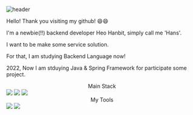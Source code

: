 
![header](https://capsule-render.vercel.app/api?type=waving&color=auto&height=300&section=header&text=Hans%20&fontSize=90)

Hello! Thank you visiting my github! 😄😄

I'm a newbie(!!) backend developer Heo Hanbit, simply call me 'Hans'.


I want to be make some service solution.

For that, I am studying Backend Language now!

2022, Now I am stduying Java & Spring Framework for participate some project.

<center>Main Stack</center>
<img src="https://img.shields.io/badge/Spring_Framework-auto?style=for-the-badge&logo=spring&logoColor=black">
<img src="https://img.shields.io/badge/Java-auto?style=for-the-badge&logo=java&logoColor=black">
<img src="https://img.shields.io/badge/Oracle-auto?style=for-the-badge&logo=oracle&logoColor=black">

<center>My Tools</center>
<img src="https://img.shields.io/badge/VSCode-auto?style=for-the-badge&logo=visualstudiocode&logoColor=black">
<img src="https://img.shields.io/badge/IDEA-auto?style=for-the-badge&logo=IntelliJIDEA&logoColor=black">


[//]: # (These are reference links used in the body of this note and get stripped out when the markdown processor does its job. There is no need to format nicely because it shouldn't be seen. Thanks SO - http://stackoverflow.com/questions/4823468/store-comments-in-markdown-syntax)

   [dill]: <https://github.com/joemccann/dillinger>
   [git-repo-url]: <https://github.com/joemccann/dillinger.git>
   [john gruber]: <http://daringfireball.net>
   [df1]: <http://daringfireball.net/projects/markdown/>
   [markdown-it]: <https://github.com/markdown-it/markdown-it>
   [Ace Editor]: <http://ace.ajax.org>
   [node.js]: <http://nodejs.org>
   [Twitter Bootstrap]: <http://twitter.github.com/bootstrap/>
   [jQuery]: <http://jquery.com>
   [@tjholowaychuk]: <http://twitter.com/tjholowaychuk>
   [express]: <http://expressjs.com>
   [AngularJS]: <http://angularjs.org>
   [Gulp]: <http://gulpjs.com>

   [PlDb]: <https://github.com/joemccann/dillinger/tree/master/plugins/dropbox/README.md>
   [PlGh]: <https://github.com/joemccann/dillinger/tree/master/plugins/github/README.md>
   [PlGd]: <https://github.com/joemccann/dillinger/tree/master/plugins/googledrive/README.md>
   [PlOd]: <https://github.com/joemccann/dillinger/tree/master/plugins/onedrive/README.md>
   [PlMe]: <https://github.com/joemccann/dillinger/tree/master/plugins/medium/README.md>
   [PlGa]: <https://github.com/RahulHP/dillinger/blob/master/plugins/googleanalytics/README.md>


<!--
**focus5n/focus5n** is a ✨ _special_ ✨ repository because its `README.md` (this file) appears on your GitHub profile.

Here are some ideas to get you started:

- 🔭 I’m currently working on ...
- 🌱 I’m currently learning ...
- 👯 I’m looking to collaborate on ...
- 🤔 I’m looking for help with ...
- 💬 Ask me about ...
- 📫 How to reach me: ...
- 😄 Pronouns: ...
- ⚡ Fun fact: ...
-->
